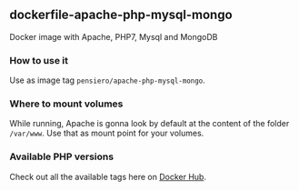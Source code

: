 ## dockerfile-apache-php-mysql-mongo

Docker image with Apache, PHP7, Mysql and MongoDB

### How to use it
Use as image tag `pensiero/apache-php-mysql-mongo`.

### Where to mount volumes
While running, Apache is gonna look by default at the content of the folder `/var/www`.
Use that as mount point for your volumes.

### Available PHP versions
Check out all the available tags here on [Docker Hub](https://hub.docker.com/repository/docker/pensiero/apache-php-mysql-mongo/tags).